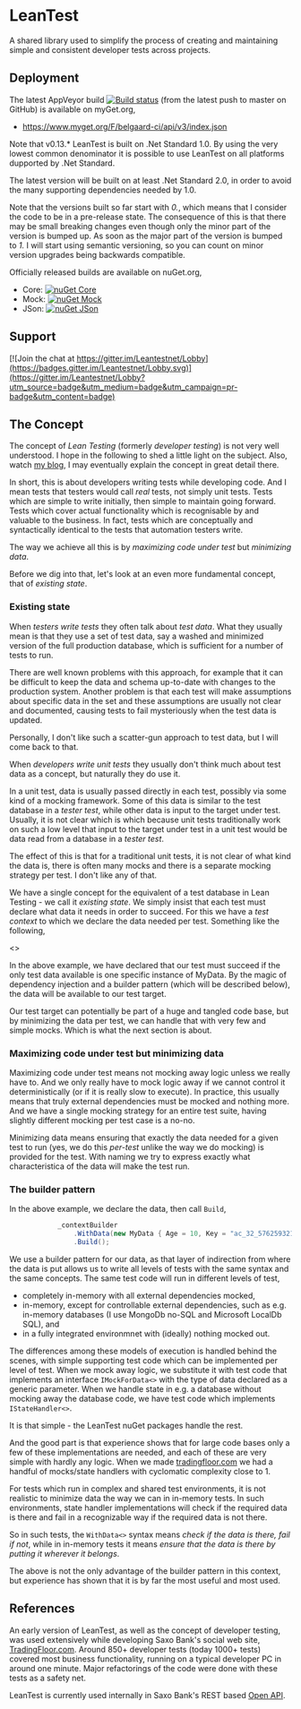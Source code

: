 # LeanTest
A shared library used to simplify the process of creating and maintaining simple and consistent developer tests across projects.

## Deployment
The latest AppVeyor build [![Build status](https://ci.appveyor.com/api/projects/status/gd05aw9aslc3kgbq/branch/master?svg=true)](https://ci.appveyor.com/project/belgaard/leantest/branch/master) (from the latest push to master on GitHub) is available on myGet.org,
 - https://www.myget.org/F/belgaard-ci/api/v3/index.json

Note that v0.13.* LeanTest is built on .Net Standard 1.0. By using the very lowest common denominator it is possible to use LeanTest on all platforms dupported by .Net Standard.

The latest version will be built on at least .Net Standard 2.0, in order to avoid the many supporting dependencies needed by 1.0.

Note that the versions built so far start with _0._, which means that I consider the code to be in a pre-release state. The consequence of this is that there may be small breaking changes even though only the minor part of the version is bumped up. As soon as the major part of the version is bumped to _1._ I will start using semantic versioning, so you can count on minor version upgrades being backwards compatible.

Officially released builds are available on nuGet.org,
 - Core: [![nuGet Core](https://img.shields.io/nuget/v/LeanTest.Core.svg?style=plastic)](https://www.nuget.org/Packages/LeanTest.Core)
 - Mock: [![nuGet Mock](https://img.shields.io/nuget/v/LeanTest.Mock.svg?style=plastic)](https://www.nuget.org/Packages/LeanTest.Mock)
 - JSon: [![nuGet JSon](https://img.shields.io/nuget/v/LeanTest.JSon.svg?style=plastic)](https://www.nuget.org/Packages/LeanTest.JSon) 
 
 ## Support
 [![Join the chat at https://gitter.im/Leantestnet/Lobby](https://badges.gitter.im/Leantestnet/Lobby.svg)](https://gitter.im/Leantestnet/Lobby?utm_source=badge&utm_medium=badge&utm_campaign=pr-badge&utm_content=badge)

## The Concept
The concept of _Lean Testing_ (formerly _developer testing_) is not very well understood. I hope in the following to shed a little light on the subject. Also, watch [my blog](https://blog.elgaard.com), I may eventually explain the concept in great detail there.

In short, this is about developers writing tests while developing code. And I mean tests that testers would call _real_ tests, not simply unit tests. Tests which are simple to write initially, then simple to maintain going forward. Tests which cover actual functionality which is recognisable by and valuable to the business. In fact, tests which are conceptually and syntactically identical to the tests that automation testers write.

The way we achieve all this is by _maximizing code under test_ but _minimizing data_.

Before we dig into that, let's look at an even more fundamental concept, that of _existing state_.

### Existing state

When _testers write tests_ they often talk about _test data_. What they usually mean is that they use a set of test data, say a washed and minimized version of the full production database, which is sufficient for a number of tests to run. 

There are well known problems with this approach, for example that it can be difficult to keep the data and schema up-to-date with changes to the production system. Another problem is that each test will make assumptions about specific data in the set and these assumptions are usually not clear and documented, causing tests to fail mysteriously when the test data is updated.

Personally, I don't like such a scatter-gun approach to test data, but I will come back to that.

When _developers write unit tests_ they usually don't think much about test data as a concept, but naturally they do use it.

In a unit test, data is usually passed directly in each test, possibly via some kind of a mocking framework. Some of this data is similar to the test database in a _tester test_, while other data is input to the target under test. Usually, it is not clear which is which because unit tests traditionally work on such a low level that input to the target under test in a unit test would be data read from a database in a _tester test_.

The effect of this is that for a traditional unit tests, it is not clear of what kind the data is, there is often many mocks and there is a separate mocking strategy per test. I don't like any of that.

We have a single concept for the equivalent of a test database in Lean Testing - we call it _existing state_. We simply insist that each test must declare what data it needs in order to succeed. For this we have a _test context_ to which we declare the data needed per test. Something like the following,

<<Example of existing state>>

In the above example, we have declared that our test must succeed if the only test data available is one specific instance of MyData. By the magic of dependency injection and a builder pattern (which will be described below), the data will be available to our test target.

Our test target can potentially be part of a huge and tangled code base, but by minimizing the data per test, we can handle that with very few and simple mocks. Which is what the next section is about.

### Maximizing code under test but minimizing data

Maximizing code under test means not mocking away logic unless we really have to. And we only really have to mock logic away if we cannot control it deterministically (or if it is really slow to execute). In practice, this usually means that truly external dependencies must be mocked and nothing more. And we have a single mocking strategy for an entire test suite, having slightly different mocking per test case is a no-no.

Minimizing data means ensuring that exactly the data needed for a given test to run (yes, we do this _per-test_ unlike the way we do mocking) is provided for the test. With naming we try to express exactly what characteristica of the data will make the test run.

### The builder pattern

In the above example, we declare the data, then call `Build`,

````csharp
            _contextBuilder
                .WithData(new MyData { Age = 10, Key = "ac_32_576259321" })
                .Build();
````

We use a builder pattern for our data, as that layer of indirection from where the data is put allows us to write all levels of tests with the same syntax and the same concepts. The same test code will run in different levels of test,

- completely in-memory with all external dependencies mocked,
- in-memory, except for controllable external dependencies, such as e.g. in-memory databases (I use MongoDb no-SQL and Microsoft LocalDb SQL), and
- in a fully integrated environmnet with (ideally) nothing mocked out.

The differences among these models of execution is handled behind the scenes, with simple supporting test code which can be implemented per level of test. When we mock away logic, we substitute it with test code that implements an interface `IMockForData<>` with the type of data declared as a generic parameter. When we handle state in e.g. a database without mocking away the database code, we have test code which implements `IStateHandler<>`.

It is that simple - the LeanTest nuGet packages handle the rest.

And the good part is that experience shows that for large code bases only a few of these implementations are needed, and each of these are very simple with hardly any logic. When we made [tradingfloor.com](https://www.tradingfloor.com/) we had a handful of mocks/state handlers with cyclomatic complexity close to 1.

For tests which run in complex and shared test environments, it is not realistic to minimize data the way we can in in-memory tests. In such environments, state handler implementations will check if the required data is there and fail in a recognizable way if the required data is not there.

So in such tests, the `WithData<>` syntax means _check if the data is there, fail if not_, while in in-memory tests it means _ensure that the data is there by putting it wherever it belongs_.

The above is not the only advantage of the builder pattern in this context, but experience has shown that it is by far the most useful and most used.

## References
An early version of LeanTest, as well as the concept of developer testing, was used extensively while developing Saxo Bank's social web site, [TradingFloor.com](https://www.tradingfloor.com/). Around 850+ developer tests (today 1000+ tests) covered most business functionality, running on a typical developer PC in around one minute. Major refactorings of the code were done with these tests as a safety net.

LeanTest is currently used internally in Saxo Bank's REST based [Open API](https://developer.saxo).
